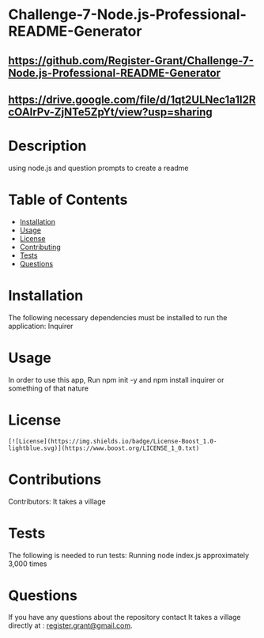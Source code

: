 # Challenge-7-Node.js-Professional-README-Generator
  ## https://github.com/Register-Grant/Challenge-7-Node.js-Professional-README-Generator
  ## https://drive.google.com/file/d/1qt2ULNec1a1l2RcOAIrPv-ZjNTe5ZpYt/view?usp=sharing
  # Description
  using node.js and question prompts to create a readme
  # Table of Contents
  * [Installation](#installation)
  * [Usage](#usage)
  * [License](#license)
  * [Contributing](#contributions)
  * [Tests](#tests)
  * [Questions](#questions)
  # Installation
  The following necessary dependencies must be installed to run the application: Inquirer
  # Usage
  In order to use this app, Run npm init -y and npm install inquirer or something of that nature
  # License
    [![License](https://img.shields.io/badge/License-Boost_1.0-lightblue.svg)](https://www.boost.org/LICENSE_1_0.txt)
  # Contributions
  Contributors: It takes a village
  # Tests
  The following is needed to run tests: Running node index.js approximately 3,000 times
  # Questions
  If you have any questions about the repository contact It takes a village directly at : register.grant@gmail.com.
  